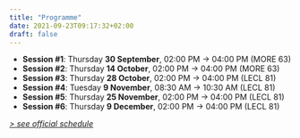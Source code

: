```yaml
---
title: "Programme"
date: 2021-09-23T09:17:32+02:00
draft: false
---
```


- **Session #1**: Thursday **30 September**, 02:00 PM → 04:00 PM (MORE 63)
- **Session #2**: Thursday **14 October**, 02:00 PM → 04:00 PM (MORE 63)
- **Session #3**: Thursday **28 October**, 02:00 PM → 04:00 PM (LECL 81)
- **Session #4**: Tuesday **9 November**, 08:30 AM → 10:30 AM (LECL 81)
- **Session #5**: Thursday **25 November**, 02:00 PM → 04:00 PM (LECL 81)
- **Session #6**: Thursday **9 December**, 02:00 PM → 04:00 PM (LECL 81)

_[> see official schedule](http://horaire.uclouvain.be/direct/index.jsp?displayConfName=webEtudiant&showTree=false&showOptions=false&login=etudiant&password=student&projectId=8&code=LSPRI2224)_